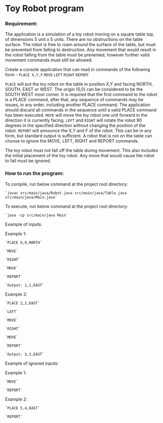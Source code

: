 # Toy Robot program

### Requirement:
The application is a simulation of a toy robot moving on a square table top, of dimensions 5 unit x 5 units. 
There are no obstructions on the table surface. The robot is free to roam around the surface of the table, but must be prevented from falling to destruction.
Any movement that would result in the robot falling from the table must be prevented, however further valid movement commands must still be allowed.

Create a console application that can read in commands of the following form - 
    `PLACE X,Y,F`
    `MOVE`
    `LEFT`
    `RIGHT`
    `REPORT`
    
`PLACE` will put the toy robot on the table in position X,Y and facing NORTH, SOUTH, EAST or WEST. The origin (0,0) can be considered to be the SOUTH WEST most corner.
It is required that the first command to the robot is a PLACE command, after that, any sequence of commands may be issues, in any order, including another PLACE command.
The application should discard all commands in the sequence until a valid PLACE command has been executed.
`MOVE` will move the toy robot one unit forward in the direction it is currently facing.
`LEFT` and `RIGHT` will rotate the robot 90 degrees in the specified direction without changing the position of the robot.
`REPORT` will announce the X,Y and F of the robot. This can be in any form, but standard output is sufficient.
A robot that is not on the table can choose to ignore the MOVE, LEFT, RIGHT and REPORT commands.
   
The toy robot must not fall off the table during movement. This also includes the initial placement of the toy robot. Any move that would cause hte robot to fall must be ignored.   

### How to run the program:
To compile, run below command at the project root directory:

    `javac src/main/java/Robot.java src/main/java/Table.java src/main/java/Main.java`
    
To execute, run below command at the project root directory:

    `java -cp src/main/java Main`
    
Example of inputs:

Example 1:

    `PLACE 0,0,NORTH`

    `MOVE`

    `RIGHT`

    `MOVE`

    `REPORT`

    `Output: 1,1,EAST`

Example 2:

    `PLACE 2,2,EAST`

    `LEFT`

    `MOVE`

    `RIGHT`

    `MOVE`

    `REPORT`

    `Output: 3,3,EAST`

Example of ignored inputs:

Example 1:

    `MOVE`

    `REPORT`

Example 2:

    `PLACE 5,4,EAST`

    `REPORT`